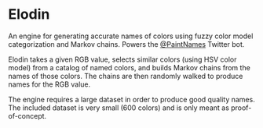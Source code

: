 # Elodin
An engine for generating accurate names of colors using fuzzy color model categorization and Markov chains. Powers the [@PaintNames](https://twitter.com/paintnames) Twitter bot.

Elodin takes a given RGB value, selects similar colors (using HSV color model) from a catalog of named colors, and builds Markov chains from the names of those colors. The chains are then randomly walked to produce names for the RGB value.

The engine requires a large dataset in order to produce good quality names. The included dataset is very small (600 colors) and is only meant as proof-of-concept.
